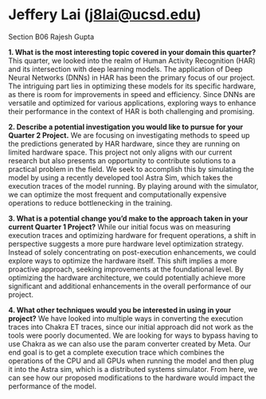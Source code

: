# Jeffery Lai (j8lai@ucsd.edu)

Section B06 Rajesh Gupta

**1. What is the most interesting topic covered in your domain this quarter?**
This quarter, we looked into the realm of Human Activity Recognition (HAR) and its intersection with deep learning models. The application of Deep Neural Networks (DNNs) in HAR has been the primary focus of our project. The intriguing part lies in optimizing these models for its specific hardware, as there is room for improvements in speed and efficiency. Since DNNs are versatile and optimized for various applications, exploring ways to enhance their performance in the context of HAR is both challenging and promising.

**2. Describe a potential investigation you would like to pursue for your Quarter 2 Project.**
We are focusing on investigating methods to speed up the predictions generated by HAR hardware, since they are running on limited hardware space. This project not only aligns with our current research but also presents an opportunity to contribute solutions to a practical problem in the field. We seek to accomplish this by simulating the model by using a recently developed tool Astra Sim, which takes the execution traces of the model running. By playing around with the simulator, we can optimize the most frequent and computationally expensive operations to reduce bottlenecking in the training.

**3. What is a potential change you’d make to the approach taken in your current Quarter 1 Project?**
While our initial focus was on measuring execution traces and optimizing hardware for frequent operations, a shift in perspective suggests a more pure hardware level optimization strategy. Instead of solely concentrating on post-execution enhancements, we could explore ways to optimize the hardware itself. This shift implies a more proactive approach, seeking improvements at the foundational level. By optimizing the hardware architecture, we could potentially achieve more significant and additional enhancements in the overall performance of our project.

**4. What other techniques would you be interested in using in your project?**
We have looked into multiple ways in converting the execution traces into Chakra ET traces, since our initial approach did not work as the tools were poorly documented. We are looking for ways to bypass having to use Chakra as we can also use the param converter created by Meta. Our end goal is to get a complete execution trace which combines the operations of the CPU and all GPUs when running the model and then plug it into the Astra sim, which is a distributed systems simulator. From here, we can see how our proposed modifications to the hardware would impact the performance of the model.
